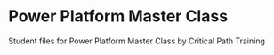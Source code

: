 # Power Platform Master Class
Student files for Power Platform Master Class by Critical Path Training
